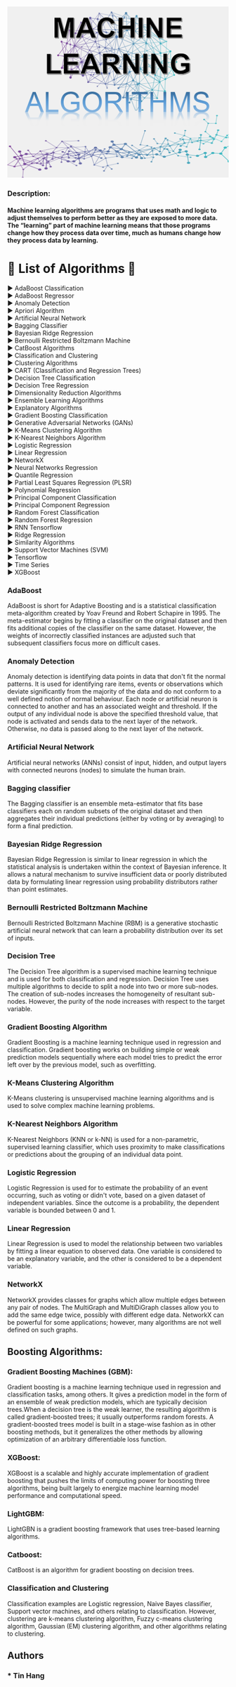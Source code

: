 <img src="Algorithms.PNG">

### Description:  
#### Machine learning algorithms are programs that uses math and logic to adjust themselves to perform better as they are exposed to more data. The “learning” part of machine learning means that those programs change how they process data over time, much as humans change how they process data by learning.  

# :large_blue_diamond: List of Algorithms :large_blue_diamond:  
:arrow_forward: AdaBoost Classification  
:arrow_forward: AdaBoost Regressor   
:arrow_forward: Anomaly Detection  
:arrow_forward: Apriori Algorithm  
:arrow_forward: Artificial Neural Network   
:arrow_forward: Bagging Classifier   
:arrow_forward: Bayesian Ridge Regression  
:arrow_forward: Bernoulli Restricted Boltzmann Machine  
:arrow_forward: CatBoost Algorithms    
:arrow_forward: Classification and Clustering  
:arrow_forward: Clustering Algorithms  
:arrow_forward: CART (Classification and Regression Trees)     
:arrow_forward: Decision Tree Classification   
:arrow_forward: Decision Tree Regression  
:arrow_forward: Dimensionality Reduction Algorithms  
:arrow_forward: Ensemble Learning Algorithms  
:arrow_forward: Explanatory Algorithms  
:arrow_forward: Gradient Boosting Classification  
:arrow_forward: Generative Adversarial Networks (GANs)    
:arrow_forward: K-Means Clustering Algorithm   
:arrow_forward: K-Nearest Neighbors Algorithm  
:arrow_forward: Logistic Regression    
:arrow_forward: Linear Regression    
:arrow_forward: NetworkX  
:arrow_forward: Neural Networks Regression  
:arrow_forward: Quantile Regression  
:arrow_forward: Partial Least Squares Regression (PLSR)  
:arrow_forward: Polynomial Regression    
:arrow_forward: Principal Component Classification  
:arrow_forward: Principal Component Regression  
:arrow_forward: Random Forest Classification  
:arrow_forward: Random Forest Regression   
:arrow_forward: RNN Tensorflow  
:arrow_forward: Ridge Regression  
:arrow_forward: Similarity Algorithms  
:arrow_forward: Support Vector Machines (SVM)  
:arrow_forward: Tensorflow  
:arrow_forward: Time Series  
:arrow_forward: XGBoost  

###  AdaBoost
AdaBoost is short for Adaptive Boosting and is a statistical classification meta-algorithm created by Yoav Freund and Robert Schapire in 1995. The meta-estimator begins by fitting a classifier on the original dataset and then fits additional copies of the classifier on the same dataset. However, the weights of incorrectly classified instances are adjusted such that subsequent classifiers focus more on difficult cases.      

### Anomaly Detection 
Anomaly detection is identifying data points in data that don't fit the normal patterns.  It is used for identifying rare items, events or observations which deviate significantly from the majority of the data and do not conform to a well defined notion of normal behaviour. Each node or artificial neuron is connected to another and has an associated weight and threshold. If the output of any individual node is above the specified threshold value, that node is activated and sends data to the next layer of the network. Otherwise, no data is passed along to the next layer of the network.    

### Artificial Neural Network  
Artificial neural networks (ANNs) consist of input, hidden, and output layers with connected neurons (nodes) to simulate the human brain.  

### Bagging classifier  
The Bagging classifier is an ensemble meta-estimator that fits base classifiers each on random subsets of the original dataset and then aggregates their individual predictions (either by voting or by averaging) to form a final prediction.  

### Bayesian Ridge Regression  
Bayesian Ridge Regression is similar to linear regression in which the statistical analysis is undertaken within the context of Bayesian inference. It allows a natural mechanism to survive insufficient data or poorly distributed data by formulating linear regression using probability distributors rather than point estimates.  

### Bernoulli Restricted Boltzmann Machine   
Bernoulli Restricted Boltzmann Machine (RBM) is a generative stochastic artificial neural network that can learn a probability distribution over its set of inputs.  

### Decision Tree  
The Decision Tree algorithm is a supervised machine learning technique and is used for both classification and regression.  Decision Tree uses multiple algorithms to decide to split a node into two or more sub-nodes. The creation of sub-nodes increases the homogeneity of resultant sub-nodes. However, the purity of the node increases with respect to the target variable.  

### Gradient Boosting Algorithm    
Gradient Boosting is a machine learning technique used in regression and classification. Gradient boosting works on building simple or weak prediction models sequentially where each model tries to predict the error left over by the previous model, such as overfitting.  

### K-Means Clustering Algorithm  
K-Means clustering is unsupervised machine learning algorithms and is used to solve complex machine learning problems.  

### K-Nearest Neighbors Algorithm  
K-Nearest Neighbors (KNN or k-NN) is used for a non-parametric, supervised learning classifier, which uses proximity to make classifications or predictions about the grouping of an individual data point.  

### Logistic Regression  
Logistic Regression is used for to estimate the probability of an event occurring, such as voting or didn't vote, based on a given dataset of independent variables. Since the outcome is a probability, the dependent variable is bounded between 0 and 1.  

### Linear Regression   
Linear Regression is used to model the relationship between two variables by fitting a linear equation to observed data. One variable is considered to be an explanatory variable, and the other is considered to be a dependent variable.  

### NetworkX  
NetworkX provides classes for graphs which allow multiple edges between any pair of nodes. The MultiGraph and MultiDiGraph classes allow you to add the same edge twice, possibly with different edge data. NetworkX can be powerful for some applications; however, many algorithms are not well defined on such graphs.  

## Boosting Algorithms:  
### Gradient Boosting Machines (GBM):  
Gradient boosting is a machine learning technique used in regression and classification tasks, among others. It gives a prediction model in the form of an ensemble of weak prediction models, which are typically decision trees.When a decision tree is the weak learner, the resulting algorithm is called gradient-boosted trees; it usually outperforms random forests.  A gradient-boosted trees model is built in a stage-wise fashion as in other boosting methods, but it generalizes the other methods by allowing optimization of an arbitrary differentiable loss function.  

### XGBoost:  
XGBoost is a scalable and highly accurate implementation of gradient boosting that pushes the limits of computing power for boosting three algorithms, being built largely to energize machine learning model performance and computational speed.  

### LightGBM:  
LightGBN is a gradient boosting framework that uses tree-based learning algorithms.  

### Catboost:    
CatBoost is an algorithm for gradient boosting on decision trees.  

### Classification and Clustering  
Classification examples are Logistic regression, Naive Bayes classifier, Support vector machines, and others relating to classification.  However, clustering are k-means clustering algorithm, Fuzzy c-means clustering algorithm, Gaussian (EM) clustering algorithm, and other algorithms relating to clustering.  

## Authors  
### * Tin Hang  
